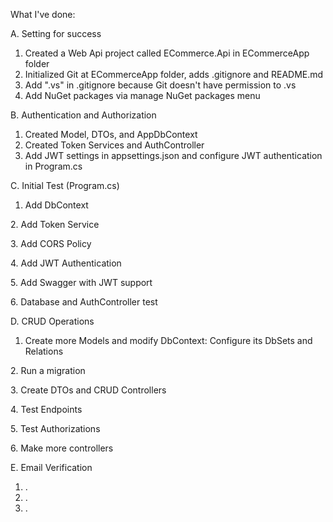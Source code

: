 What I've done:

A. Setting for success

1. Created a Web Api project called ECommerce.Api in ECommerceApp folder
2. Initialized Git at ECommerceApp folder, adds .gitignore and README.md
3. Add ".vs" in .gitignore because Git doesn't have permission to .vs
4. Add NuGet packages via manage NuGet packages menu



B. Authentication and Authorization

1. Created Model, DTOs, and AppDbContext
2. Created Token Services and AuthController
3. Add JWT settings in appsettings.json and configure JWT authentication in Program.cs



C. Initial Test (Program.cs)

1. Add DbContext

2\. Add Token Service

3\. Add CORS Policy

4\. Add JWT Authentication

5\. Add Swagger with JWT support

6\. Database and AuthController test



D. CRUD Operations

1. Create more Models and modify DbContext: Configure its DbSets and Relations

2\. Run a migration

3\. Create DTOs and CRUD Controllers

4\. Test Endpoints

5\. Test Authorizations

6\. Make more controllers



E. Email Verification

1. .
2. .
3. .

